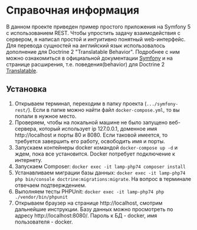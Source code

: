 # Справочная информация

В данном проекте приведен пример простого приложения на Symfony 5 с использованием  REST. 
Чтобы упростить задачу взаимодействия с сервером, я написал простой и 
интуитивно понятный web-интерфейс. Для перевода сущностей на английский язык
использовалось дополнение для Doctrine 2 "Translatable Behavior". Подробнее
с ним можно ознакомиться в официальной документации [Symfony][symfonyref] и на 
странице расширения, т.е. поведения(behavior) для Doctrine 2 [Translatable][knp].

[symfonyref]:https://symfony.com/doc/current/translation.html#translating-database-content
[knp]:https://github.com/KnpLabs/DoctrineBehaviors/blob/master/docs/translatable.md

Установка 
------------------
1. Открываем терминал, переходим в папку проекта (`.../symfony-rest/`). Если в папке
   можно найти файл `docker-compose.yml`, то вы попали в нужное место.
2. Проверяем, чтобы на локальной машине не было запущено веб-сервера,
   который использует ip 127.0.0.1, доменное имя http://localhost и порты 80 и 8080.
   Если таковой имеется, то требуется завершить его работу, освободить имя и порты.
3. Запускаем контейнеры docker командой `docker-compose up -d` и ждем, пока все установится.
   Docker потребует подключение к интернету.
4. Запускаем Composer: `docker exec -it lamp-php74 composer install` 
5. Устанавливаем миграции базы данных: `docker exec -it lamp-php74 php bin/console doctrine:migrations:migrate`. На вопрос
   в терминале отвечаем подтверждением.
6. Выполняем тесты PHPUnit: `docker exec -it lamp-php74 php ./vendor/bin/phpunit`
7. Открываем браузер на странице http://localhost, смотрим дальнейшие инструкции. 
   Базу данных можно просмотреть по адресу http://localhost:8080/. Пароль к БД - docker, 
   имя пользователя - docker.